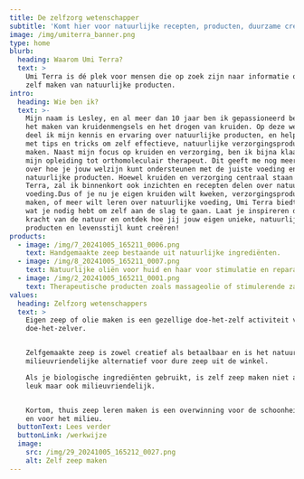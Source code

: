 ```yaml
---
title: De zelfzorg wetenschapper
subtitle: 'Komt hier voor natuurlijke recepten, producten, duurzame creaties & ideeën'
image: /img/umiterra_banner.png
type: home
blurb:
  heading: Waarom Umi Terra?
  text: >
    Umi Terra is dé plek voor mensen die op zoek zijn naar informatie over het
    zelf maken van natuurlijke producten.
intro:
  heading: Wie ben ik?
  text: >-
    Mijn naam is Lesley, en al meer dan 10 jaar ben ik gepassioneerd bezig met
    het maken van kruidenmengsels en het drogen van kruiden. Op deze website
    deel ik mijn kennis en ervaring over natuurlijke producten, en help ik je
    met tips en tricks om zelf effectieve, natuurlijke verzorgingsproducten te
    maken. Naast mijn focus op kruiden en verzorging, ben ik bijna klaar met
    mijn opleiding tot orthomoleculair therapeut. Dit geeft me nog meer kennis
    over hoe je jouw welzijn kunt ondersteunen met de juiste voeding en
    natuurlijke producten. Hoewel kruiden en verzorging centraal staan op Umi
    Terra, zal ik binnenkort ook inzichten en recepten delen over natuurlijke
    voeding.Dus of je nu je eigen kruiden wilt kweken, verzorgingsproducten wilt
    maken, of meer wilt leren over natuurlijke voeding, Umi Terra biedt je alles
    wat je nodig hebt om zelf aan de slag te gaan. Laat je inspireren door de
    kracht van de natuur en ontdek hoe jij jouw eigen unieke, natuurlijke
    producten en levensstijl kunt creëren!
products:
  - image: /img/7_20241005_165211_0006.png
    text: Handgemaakte zeep bestaande uit natuurlijke ingrediënten.
  - image: /img/8_20241005_165211_0007.png
    text: Natuurlijke oliën voor huid en haar voor stimulatie en reparatie.
  - image: /img/2_20241005_165211_0001.png
    text: Therapeutische producten zoals massageolie of stimulerende zalfjes.
values:
  heading: Zelfzorg wetenschappers
  text: >
    Eigen zeep of olie maken is een gezellige doe-het-zelf activiteit voor de
    doe-het-zelver.


    Zelfgemaakte zeep is zowel creatief als betaalbaar en is het natuurlijke,
    milieuvriendelijke alternatief voor dure zeep uit de winkel. 

    Als je biologische ingrediënten gebruikt, is zelf zeep maken niet alleen
    leuk maar ook milieuvriendelijk.


    Kortom, thuis zeep leren maken is een overwinning voor de schoonheidsroutine
    en voor het milieu.
  buttonText: Lees verder
  buttonLink: /werkwijze
  image:
    src: /img/29_20241005_165212_0027.png
    alt: Zelf zeep maken
---
```

